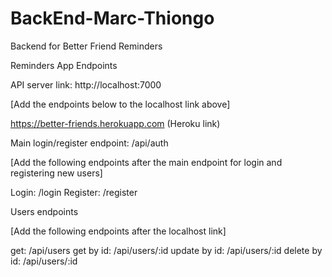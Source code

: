 # BackEnd-Marc-Thiongo
Backend for Better Friend Reminders

Reminders App Endpoints

API server link: http://localhost:7000

[Add the endpoints below to the localhost link above]

https://better-friends.herokuapp.com (Heroku link)

Main login/register endpoint: /api/auth
 
[Add the following endpoints after the main endpoint for login and registering new users]

Login: /login
Register: /register

Users endpoints

[Add the following endpoints after the localhost link]

get: /api/users
get by id: /api/users/:id
update by id: /api/users/:id
delete by id: /api/users/:id



